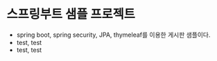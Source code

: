 # 스프링부트 샘플 프로젝트
- spring boot, spring security, JPA, thymeleaf를 이용한 게시판 샘플이다.
- test, test
- test, test

